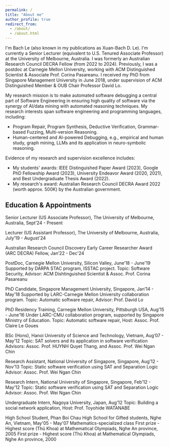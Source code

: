```yaml
---
permalink: /
title: "About me"
author_profile: true
redirect_from: 
  - /about/
  - /about.html
---
```


I'm Bach Le (also known in my publications as Xuan-Bach D. Le). I'm currently a Senior Lecturer (equivalent to U.S. Tenured Associate Professor) at the University of Melbourne, Australia. I was formerly an Australian Research Council DECRA Fellow (from 2022 to 2024). Previously, I was a postdoc at Carnegie Mellon University, working with ACM Distinguished Scientist & Associate Prof. Corina Pasareanu. I received my PhD from Singapore Management University in June 2018, under supervision of ACM Distinguished Member & OUB Chair Professor David Lo.

My research mission is to make automated software debugging a central part of Software Engineering in ensuring high quality of software via the synergy of AI/data mining with automated reasoning techniques. My research interests span software engineering and programming languages, including: 
* Program Repair, Program Synthesis, Deductive Verification, Grammar-based Fuzzing, Multi-version Reasoning.
* Human-centered and AI-powered Debugging, e.g., empirical and human study, graph mining, LLMs and its application in neuro-symbolic reasoning.

Evidence of my research and supervision excellence includes:
* My students' awards: IEEE Distinguished Paper Award (2023), Google PhD Fellowship Award (2023), University Endeavor Award (2020, 2021), and Best Undergraduate Thesis Award (2022).
* My research's award: Australian Research Council DECRA Award 2022 (worth approx. 500K) by the Australian government.

Education & Appointments
---
Senior Lecturer (US Associate Professor), The University of Melbourne, Australia, Sept’24 - Present

Lecturer (US Assistant Professor), The University of Melbourne, Australia, July’19 - August'24

Australian Research Council Discovery Early Career Researcher Award (ARC DECRA) Fellow, Jan’22 - Dec'24

PostDoc, Carnegie Mellon University, Silicon Valley, June’18 - June'19
Supported by DARPA STAC program, ISSTAC project.
Topic: Software Security, Advisor: ACM Dishtinguished Scientist & Assoc. Prof. Corina Pasareanu

PhD Candidate, Singapore Management University, Singapore, Jan’14 - May’18
Supported by LARC-Carnegie Mellon University collaboration program.
Topic: Automatic software repair, Advisor: Prof. David Lo

PhD Residency Training, Carnegie Mellon University, Pittsburgh USA, Aug’15 - June’16
Under LARC-CMU collaboration program, supported by Singapore Ministry of Education.
Topic: Automatic software repair, Host: Assoc. Prof. Claire Le Goues

BSc (Hons), Hanoi University of Science and Technology, Vietnam, Aug’07 - May’12
Topic: SAT solvers and its application in software verification
Advisors: Assoc. Prof. HUYNH Quyet Thang, and Assoc. Prof. Wei Ngan Chin

Research Assistant, National University of Singapore, Singapore, Aug’12 - Nov’13
Topic: Static software verification using SAT and Separation Logic
Advisor: Assoc. Prof. Wei Ngan Chin

Research Intern, National University of Singapore, Singapore, Feb’12 - May’12
Topic: Static software verification using SAT and Separation Logic
Advisor: Assoc. Prof. Wei Ngan Chin

Undergraduate Intern, Nagoya University, Japan, Aug’12
Topic: Building a social network application, Host: Prof. Toyohide WATANABE

High School Student, Phan Boi Chau High School for Gifted students, Nghe An, Vietnam, May'05 - May'07
Mathematics-specialized class
First prize - Highest score (Thủ Khoa) at Mathematical Olympiads, Nghe An province, 2005
First prize - Highest score (Thủ Khoa) at Mathematical Olympiads, Nghe An province, 2000

